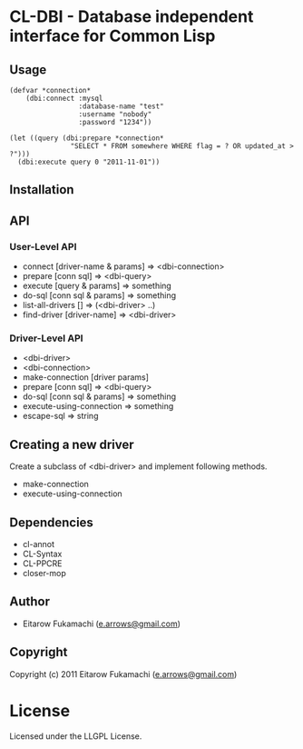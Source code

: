 # CL-DBI - Database independent interface for Common Lisp

## Usage

    (defvar *connection*
        (dbi:connect :mysql
                     :database-name "test"
                     :username "nobody"
                     :password "1234"))

    (let ((query (dbi:prepare *connection*
                   "SELECT * FROM somewhere WHERE flag = ? OR updated_at > ?")))
      (dbi:execute query 0 "2011-11-01"))

## Installation

## API

### User-Level API

* connect [driver-name &amp; params] =&gt; &lt;dbi-connection&gt;
* prepare [conn sql] =&gt; &lt;dbi-query&gt;
* execute [query &amp; params] =&gt; something
* do-sql [conn sql &amp; params] =&gt; something
* list-all-drivers [] =&gt; (&lt;dbi-driver&gt; ..)
* find-driver [driver-name] =&gt; &lt;dbi-driver&gt;

### Driver-Level API

* &lt;dbi-driver&gt;
* &lt;dbi-connection&gt;
* make-connection [driver params]
* prepare [conn sql] =&gt; &lt;dbi-query&gt;
* do-sql [conn sql &amp; params] =&gt; something
* execute-using-connection =&gt; something
* escape-sql =&gt; string

## Creating a new driver

Create a subclass of &lt;dbi-driver&gt; and implement following methods.

* make-connection
* execute-using-connection

## Dependencies

* cl-annot
* CL-Syntax
* CL-PPCRE
* closer-mop

## Author

* Eitarow Fukamachi (e.arrows@gmail.com)

## Copyright

Copyright (c) 2011 Eitarow Fukamachi (e.arrows@gmail.com)

# License

Licensed under the LLGPL License.

